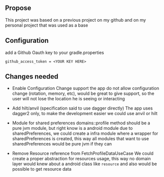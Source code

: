 ## Propose

This project was based on a previous project on my github and on my personal project that was used
as a base

## Configuration

add a Github Oauth key to your gradle.properties

```
github_access_token = <YOUR KEY HERE>
```

## Changes needed

- Enable Configuration Change support
   the app do not allow configuration change (rotation, memory, etc), would be great to give support,
   so the user will not lose the location he is seeing or interacting

- Add hilt/anvil (specification said to use dagger directly)
    The app uses dagger2 only, to make the development easier we could use anvil or hilt

- Module for shared preferences
    domains::profile method should be a pure jvm module, but right know is a android module due to
    sharedPreferences, we could create a infra module where a wrapper for sharedPreferences is created,
    this way all modules that want to use sharedPreferences would be pure jvm if they can

- Remove Resource reference from FetchProfileDataUseCase
    We could create a proper abstraction for resources usage, this way no domain layer would knew
    about a android class like `resource` and also would be possible to get resource data
